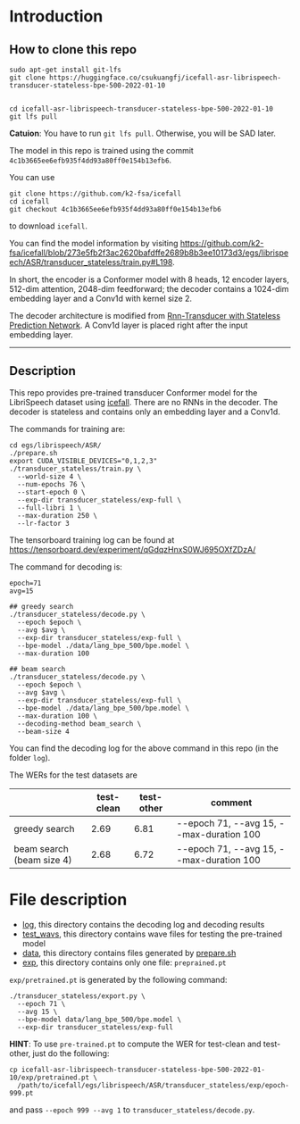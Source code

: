 # Introduction

## How to clone this repo
```
sudo apt-get install git-lfs
git clone https://huggingface.co/csukuangfj/icefall-asr-librispeech-transducer-stateless-bpe-500-2022-01-10


cd icefall-asr-librispeech-transducer-stateless-bpe-500-2022-01-10
git lfs pull
```

**Catuion**: You have to run `git lfs pull`. Otherwise, you will be SAD later.

The model in this repo is trained using the commit `4c1b3665ee6efb935f4dd93a80ff0e154b13efb6`.

You can use

```
git clone https://github.com/k2-fsa/icefall
cd icefall
git checkout 4c1b3665ee6efb935f4dd93a80ff0e154b13efb6
```
to download `icefall`.

You can find the model information by visiting <https://github.com/k2-fsa/icefall/blob/273e5fb2f3ac2620bafdffe2689b8b3ee10173d3/egs/librispeech/ASR/transducer_stateless/train.py#L198>.

In short, the encoder is a Conformer model with 8 heads, 12 encoder layers, 512-dim attention, 2048-dim feedforward;
the decoder contains a 1024-dim embedding layer and a Conv1d with kernel size 2.

The decoder architecture is modified from
[Rnn-Transducer with Stateless Prediction Network](https://ieeexplore.ieee.org/document/9054419).
A Conv1d layer is placed right after the input embedding layer.

-----

## Description

This repo provides pre-trained transducer Conformer model for the LibriSpeech dataset
using [icefall][icefall]. There are no RNNs in the decoder. The decoder is stateless
and contains only an embedding layer and a Conv1d.

The commands for training are:

```
cd egs/librispeech/ASR/
./prepare.sh
export CUDA_VISIBLE_DEVICES="0,1,2,3"
./transducer_stateless/train.py \
  --world-size 4 \
  --num-epochs 76 \
  --start-epoch 0 \
  --exp-dir transducer_stateless/exp-full \
  --full-libri 1 \
  --max-duration 250 \
  --lr-factor 3
```

The tensorboard training log can be found at
<https://tensorboard.dev/experiment/qGdqzHnxS0WJ695OXfZDzA/>

The command for decoding is:
```
epoch=71
avg=15

## greedy search
./transducer_stateless/decode.py \
  --epoch $epoch \
  --avg $avg \
  --exp-dir transducer_stateless/exp-full \
  --bpe-model ./data/lang_bpe_500/bpe.model \
  --max-duration 100

## beam search
./transducer_stateless/decode.py \
  --epoch $epoch \
  --avg $avg \
  --exp-dir transducer_stateless/exp-full \
  --bpe-model ./data/lang_bpe_500/bpe.model \
  --max-duration 100 \
  --decoding-method beam_search \
  --beam-size 4
```

You can find the decoding log for the above command in this
repo (in the folder `log`).

The WERs for the test datasets are

|                           | test-clean | test-other | comment                                  |
|---------------------------|------------|------------|------------------------------------------|
| greedy search             | 2.69       | 6.81       | --epoch 71, --avg 15, --max-duration 100 |
| beam search (beam size 4) | 2.68       | 6.72       | --epoch 71, --avg 15, --max-duration 100 |


# File description

- [log][log], this directory contains the decoding log and decoding results
- [test_wavs][test_wavs], this directory contains wave files for testing the pre-trained model
- [data][data], this directory contains files generated by [prepare.sh][prepare]
- [exp][exp], this directory contains only one file: `preprained.pt`

`exp/pretrained.pt` is generated by the following command:
```
./transducer_stateless/export.py \
  --epoch 71 \
  --avg 15 \
  --bpe-model data/lang_bpe_500/bpe.model \
  --exp-dir transducer_stateless/exp-full
```

**HINT**: To use `pre-trained.pt` to compute the WER for test-clean and test-other,
just do the following:
```
cp icefall-asr-librispeech-transducer-stateless-bpe-500-2022-01-10/exp/pretrained.pt \
  /path/to/icefall/egs/librispeech/ASR/transducer_stateless/exp/epoch-999.pt
```
and pass `--epoch 999 --avg 1` to `transducer_stateless/decode.py`.


[icefall]: https://github.com/k2-fsa/icefall
[prepare]: https://github.com/k2-fsa/icefall/blob/master/egs/librispeech/ASR/prepare.sh
[exp]: https://huggingface.co/csukuangfj/icefall-asr-librispeech-transducer-stateless-bpe-500-2022-01-10/tree/main/exp
[data]: https://huggingface.co/csukuangfj/icefall-asr-librispeech-transducer-stateless-bpe-500-2022-01-10/tree/main/data
[test_wavs]: https://huggingface.co/csukuangfj/icefall-asr-librispeech-transducer-stateless-bpe-500-2022-01-10/tree/main/test_wavs
[log]: https://huggingface.co/csukuangfj/icefall-asr-librispeech-transducer-stateless-bpe-500-2022-01-10/tree/main/log
[icefall]: https://github.com/k2-fsa/icefall
